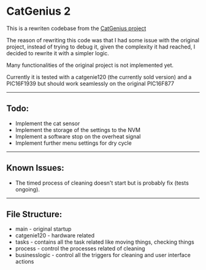 CatGenius 2
========

This is a rewriten codebase from the [CatGenius project](https://github.com/CatGenius/catgenius)

The reason of rewriting this code was that I had some issue with the original project, instead of trying to debug it,
 given the complexity it had reached, I decided to rewrite it with a simpler logic. 

Many functionalities of the original project is not implemented yet.

Currently it is tested with a catgenie120 (the currently sold version) and a PIC16F1939 but should work seamlessly on the original PIC16F877

----

Todo:
---

- Implement the cat sensor
- Implement the storage of the settings to the NVM
- Implement a software stop on the overheat signal
- Implement further menu settings for dry cycle


----

Known Issues:
---

- The timed process of cleaning doesn't start but is probably fix (tests ongoing).

----

File Structure:
---

- main 		- original startup
- catgenie120	- hardware related
- tasks		- contains all the task related like moving things, checking things
- process	- control the processes related of cleaning
- businesslogic	- control all the triggers for cleaning and user interface actions